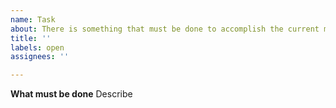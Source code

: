 ```yaml
---
name: Task
about: There is something that must be done to accomplish the current milestone
title: ''
labels: open
assignees: ''

---
```


**What must be done**
Describe
